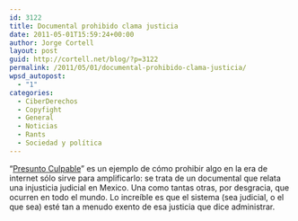 ```yaml
---
id: 3122
title: Documental prohibido clama justicia
date: 2011-05-01T15:59:24+00:00
author: Jorge Cortell
layout: post
guid: http://cortell.net/blog/?p=3122
permalink: /2011/05/01/documental-prohibido-clama-justicia/
wpsd_autopost:
  - "1"
categories:
  - CiberDerechos
  - Copyfight
  - General
  - Noticias
  - Rants
  - Sociedad y polí­tica
---
```

&#8220;[Presunto Culpable](http://www.presuntoculpable.org/)&#8221; es un ejemplo de cómo prohibir algo en la era de internet sólo sirve para amplificarlo: se trata de un documental que relata una injusticia judicial en Mexico. Una como tantas otras, por desgracia, que ocurren en todo el mundo. Lo increíble es que el sistema (sea judicial, o el que sea) esté tan a menudo exento de esa justicia que dice administrar.